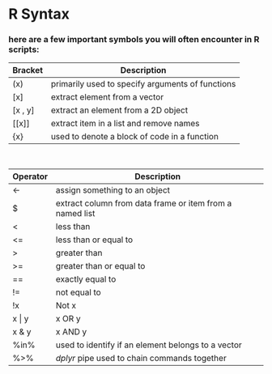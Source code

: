 # R Syntax

### here are a few important symbols you will often encounter in R scripts:

|Bracket|Description|
|---|---|
| (x) | primarily used to specify arguments of functions |
| [x] | extract element from a vector |
| [x , y] | extract an element from a 2D object |
| [[x]] | extract item in a list and remove names |
| {x} | used to denote a block of code in a function |
<br />

|Operator|Description|
|---|---|
| <-  | assign something to an object |
| $ | extract column from data frame or item from a named list |
| <	| less than |
| <=	 | less than or equal to |
| >	| greater than |
| >=	| greater than or equal to |
| ==	| exactly equal to |
| !=	| not equal to |
| !x	| Not x |
| x \| y	| x OR y |
| x & y	| x AND y |
| %in% | used to identify if an element belongs to a vector |
| %>% | _dplyr_ pipe used to chain commands together |

